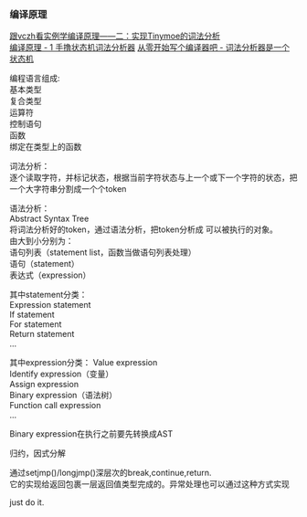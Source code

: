 ### 编译原理


[跟vczh看实例学编译原理——二：实现Tinymoe的词法分析](http://www.cppblog.com/vczh/archive/2014/03/02/206014.html)  
[编译原理 - 1 手撸状态机词法分析器](https://www.cnblogs.com/pointer-smq/p/4904531.html)
[从零开始写个编译器吧 - 词法分析器是一个状态机](https://segmentfault.com/a/1190000002478486)


编程语言组成:   
基本类型   
复合类型    
运算符    
控制语句  
函数   
绑定在类型上的函数   



词法分析：   
逐个读取字符，并标记状态，根据当前字符状态与上一个或下一个字符的状态，把一个大字符串分割成一个个token

语法分析：  
Abstract Syntax Tree   
将词法分析好的token，通过语法分析，把token分析成
可以被执行的对象。   
由大到小分别为：    
语句列表（statement list，函数当做语句列表处理）  
语句（statement）    
表达式（expression）  

其中statement分类：  
Expression statement  
If statement  
For statement   
Return statement  
...

其中expression分类：
Value expression   
Identify expression（变量）   
Assign expression   
Binary expression（语法树）   
Function call expression   
...

Binary expression在执行之前要先转换成AST

归约，因式分解

通过setjmp()/longjmp()深层次的break,continue,return.   
它的实现给返回包裹一层返回值类型完成的。异常处理也可以通过这种方式实现

just do it.



















